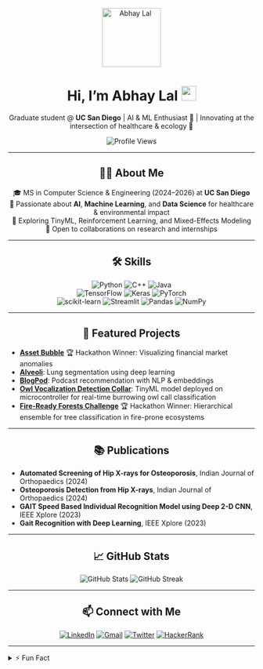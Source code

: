 <div align="center">
  <img src="https://avatars.githubusercontent.com/abhay-lal" width="120" alt="Abhay Lal" />
  <h1>Hi, I’m Abhay Lal <img src="https://media.giphy.com/media/hvRJCLFzcasrR4ia7z/giphy.gif" width="30"/></h1>
  <p>Graduate student @ <strong>UC San Diego</strong> | AI & ML Enthusiast 🤖 | Innovating at the intersection of healthcare & ecology 🌱</p>
  <p><img src="https://komarev.com/ghpvc/?username=abhay-lal&label=Profile%20views&color=51b4f2&style=flat" alt="Profile Views" /></p>
</div>

<hr />

<h2 align="center">🧑‍💻 About Me</h2>
<p align="center">
  🎓 MS in Computer Science & Engineering (2024–2026) at <strong>UC San Diego</strong><br />
  🤖 Passionate about <strong>AI</strong>, <strong>Machine Learning</strong>, and <strong>Data Science</strong> for healthcare & environmental impact<br />
  🌱 Exploring TinyML, Reinforcement Learning, and Mixed-Effects Modeling<br />
  🎯 Open to collaborations on research and internships
</p>

<hr />

<h2 align="center">🛠️ Skills</h2>
<p align="center">
  <img src="https://img.shields.io/badge/Python-FFD43B?style=for-the-badge&logo=python&logoColor=darkgreen" alt="Python" />
  <img src="https://img.shields.io/badge/C%2B%2B-00599C?style=for-the-badge&logo=c%2B%2B&logoColor=white" alt="C++" />
  <img src="https://img.shields.io/badge/Java-ED8B00?style=for-the-badge&logo=java&logoColor=white" alt="Java" />
  <br />
  <img src="https://img.shields.io/badge/TensorFlow-FF6F00?style=for-the-badge&logo=TensorFlow&logoColor=white" alt="TensorFlow" />
  <img src="https://img.shields.io/badge/Keras-D00000?style=for-the-badge&logo=Keras&logoColor=white" alt="Keras" />
  <img src="https://img.shields.io/badge/PyTorch-EE4C2C?style=for-the-badge&logo=PyTorch&logoColor=white" alt="PyTorch" />
  <br />
  <img src="https://img.shields.io/badge/scikit_learn-F7931E?style=for-the-badge&logo=scikit-learn&logoColor=white" alt="scikit-learn" />
  <img src="https://img.shields.io/badge/Streamlit-FF4B4B?style=for-the-badge&logo=Streamlit&logoColor=white" alt="Streamlit" />
  <img src="https://img.shields.io/badge/Pandas-2C2D72?style=for-the-badge&logo=pandas&logoColor=white" alt="Pandas" />
  <img src="https://img.shields.io/badge/Numpy-777BB4?style=for-the-badge&logo=numpy&logoColor=white" alt="NumPy" />
</p>

<hr />

<h2 align="center">🚀 Featured Projects</h2>
<ul>
  <li><a href="https://github.com/abhay-lal/Asset-bubble"><strong>Asset Bubble</strong></a> 🏆 Hackathon Winner: Visualizing financial market anomalies</li>
  <li><a href="https://github.com/abhay-lal/Alveoli"><strong>Alveoli</strong></a>: Lung segmentation using deep learning</li>
  <li><a href="https://github.com/abhay-lal/BlogPod"><strong>BlogPod</strong></a>: Podcast recommendation with NLP & embeddings</li>
  <li><a href="https://github.com/abhay-lal/BUOWSET-audio"><strong>Owl Vocalization Detection Collar</strong></a>: TinyML model deployed on microcontroller for real-time burrowing owl call classification</li>
  <li><a href="https://github.com/abhay-lal/Fire-Ready-Forests"><strong>Fire-Ready Forests Challenge</strong></a> 🏆 Hackathon Winner: Hierarchical ensemble for tree classification in fire-prone ecosystems</li>
</ul>

<hr />

<h2 align="center">📚 Publications</h2>
<ul>
  <li><strong>Automated Screening of Hip X-rays for Osteoporosis</strong>, Indian Journal of Orthopaedics (2024)</li>
  <li><strong>Osteoporosis Detection from Hip X-rays</strong>, Indian Journal of Orthopaedics (2024)</li>
  <li><strong>GAIT Speed Based Individual Recognition Model using Deep 2-D CNN</strong>, IEEE Xplore (2023)</li>
  <li><strong>Gait Recognition with Deep Learning</strong>, IEEE Xplore (2023)</li>
</ul>

<hr />

<h2 align="center">📈 GitHub Stats</h2>
<div align="center">
  <img src="https://github-readme-stats.vercel.app/api?username=abhay-lal&show_icons=true&theme=dark&hide_border=true" alt="GitHub Stats" />
  <img src="https://streak-stats.demolab.com?user=abhay-lal&theme=dark&hide_border=true" alt="GitHub Streak" />
</div>

<hr />

<h2 align="center">📫 Connect with Me</h2>
<p align="center">
  <a href="https://linkedin.com/in/lal-abhay"><img src="https://img.shields.io/badge/LinkedIn-0077B5?style=for-the-badge&logo=linkedin&logoColor=white" alt="LinkedIn" /></a>
  <a href="mailto:abhaylal@icloud.com"><img src="https://img.shields.io/badge/Gmail-D14836?style=for-the-badge&logo=gmail&logoColor=white" alt="Gmail" /></a>
  <a href="https://twitter.com/lal_0_1"><img src="https://img.shields.io/badge/Twitter-1DA1F2?style=for-the-badge&logo=twitter&logoColor=white" alt="Twitter" /></a>
  <a href="https://www.hackerrank.com/Abhay_L"><img src="https://img.shields.io/badge/HackerRank-2EC866?style=for-the-badge&logo=HackerRank&logoColor=white" alt="HackerRank" /></a>
</p>

<hr />

<details>
  <summary>⚡ Fun Fact</summary>
  I once taught a neural network to compose music! 🎼
</details>
